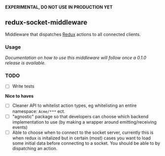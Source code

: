 __EXPERIMENTAL, DO NOT USE IN PRODUCTION YET__

## redux-socket-middleware

Middleware that dispatches [Redux](https://github.com/rackt/redux) actions to all connected clients.

### Usage

_Documentation on how to use this middleware will follow once a 0.1.0 release is available._

### TODO

* [ ] Write tests

__Nice to haves__

* [ ] Cleaner API to whitelist action types, eg whitelisting an entire namespace: `Acme/***` ect.
* [ ] "agnostic" package so that developers can choose which backend implementation to use (by making a wrapper around emitting/receiving events)
* [ ] Able to choose when to connect to the socket server, currently this is when redux is initalized but in certain (most) cases you want to load some initial data before connecting to a socket. You should be able to by dispatching an action.
